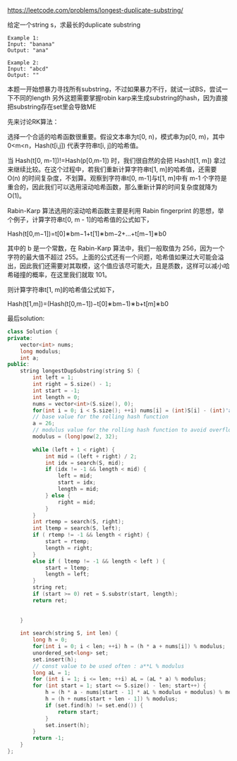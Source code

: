 https://leetcode.com/problems/longest-duplicate-substring/

给定一个string s，求最长的duplicate substring

```
Example 1:
Input: "banana"
Output: "ana"

Example 2:
Input: "abcd"
Output: ""
```

本题一开始想暴力寻找所有substring，不过如果暴力不行，就试一试BS，尝试一下不同的length
另外这题需要掌握robin karp来生成substring的hash，因为直接把substring存在set里会导致ME

先来讨论RK算法：

选择一个合适的哈希函数很重要。假设文本串为t[0, n)，模式串为p[0, m)，其中 0<m<n，Hash(t[i,j]) 代表字符串t[i, j]的哈希值。

当 Hash(t[0, m-1])!=Hash(p[0,m-1]) 时，我们很自然的会把 Hash(t[1, m]) 拿过来继续比较。在这个过程中，若我们重新计算字符串t[1, m]的哈希值，还需要 O(n) 的时间复杂度，不划算。观察到字符串t[0, m-1]与t[1, m]中有 m-1 个字符是重合的，因此我们可以选用滚动哈希函数，那么重新计算的时间复杂度就降为 O(1)。

Rabin-Karp 算法选用的滚动哈希函数主要是利用 Rabin fingerprint 的思想，举个例子，计算字符串t[0, m - 1]的哈希值的公式如下，

Hash(t[0,m−1])=t[0]∗bm−1+t[1]∗bm−2+...+t[m−1]∗b0

其中的 b 是一个常数，在 Rabin-Karp 算法中，我们一般取值为 256，因为一个字符的最大值不超过 255。上面的公式还有一个问题，哈希值如果过大可能会溢出，因此我们还需要对其取模，这个值应该尽可能大，且是质数，这样可以减小哈希碰撞的概率，在这里我们就取 101。

则计算字符串t[1, m]的哈希值公式如下，

Hash(t[1,m])=(Hash(t[0,m−1])−t[0]∗bm−1)∗b+t[m]∗b0


最后solution:
```cpp
class Solution {
private:
    vector<int> nums;
    long modulus;
    int a;
public:
    string longestDupSubstring(string S) {
        int left = 1;
        int right = S.size() - 1;
        int start = -1;
        int length = 0;
        nums = vector<int>(S.size(), 0);
        for(int i = 0; i < S.size(); ++i) nums[i] = (int)S[i] - (int)'a';
        // base value for the rolling hash function
        a = 26;
        // modulus value for the rolling hash function to avoid overflow
        modulus = (long)pow(2, 32);
        
        while (left + 1 < right) {
            int mid = (left + right) / 2;
            int idx = search(S, mid);
            if (idx != -1 && length < mid) {
                left = mid;
                start = idx;
                length = mid;
            } else {
                right = mid;
            }
        }
        int rtemp = search(S, right);
        int ltemp = search(S, left);
        if ( rtemp != -1 && length < right) {
            start = rtemp;
            length = right;
        }
        else if ( ltemp != -1 && length < left ) {
            start = ltemp;
            length = left;
        }
        string ret;
        if (start >= 0) ret = S.substr(start, length);
        return ret;
        
        
    }
    
    int search(string S, int len) {
        long h = 0;
        for(int i = 0; i < len; ++i) h = (h * a + nums[i]) % modulus;
        unordered_set<long> set;
        set.insert(h);
        // const value to be used often : a**L % modulus
        long aL = 1;
        for (int i = 1; i <= len; ++i) aL = (aL * a) % modulus;
        for (int start = 1; start <= S.size() - len; start++) {
            h = (h * a - nums[start - 1] * aL % modulus + modulus) % modulus;
            h = (h + nums[start + len - 1]) % modulus;
            if (set.find(h) != set.end()) {
                return start;
            }
            set.insert(h);
        }
        return -1;
    }
};
```



